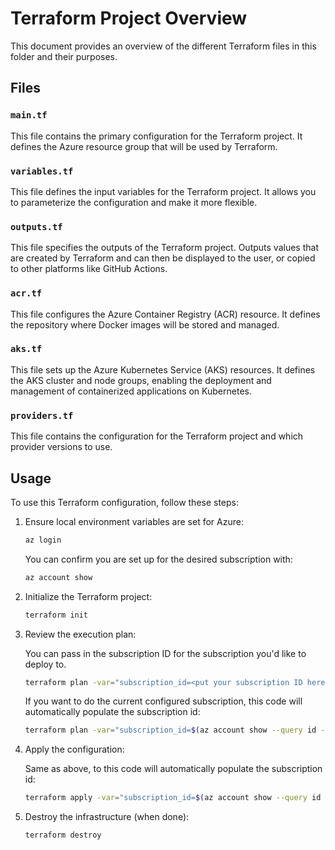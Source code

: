 # Terraform Project Overview

This document provides an overview of the different Terraform files in this folder and their purposes.

## Files

### `main.tf`

This file contains the primary configuration for the Terraform project. It defines the Azure resource group that will be used by Terraform.

### `variables.tf`

This file defines the input variables for the Terraform project. It allows you to parameterize the configuration and make it more flexible.

### `outputs.tf`

This file specifies the outputs of the Terraform project. Outputs values that are created by Terraform and can then be displayed to the user, or copied to other platforms like GitHub Actions.

### `acr.tf`

This file configures the Azure Container Registry (ACR) resource. It defines the repository where Docker images will be stored and managed.

### `aks.tf`

This file sets up the Azure Kubernetes Service (AKS) resources. It defines the AKS cluster and node groups, enabling the deployment and management of containerized applications on Kubernetes.

### `providers.tf`

This file contains the configuration for the Terraform project and which provider versions to use.

## Usage

To use this Terraform configuration, follow these steps:

1. Ensure local environment variables are set for Azure:

    ```sh
    az login
    ```

    You can confirm you are set up for the desired subscription with:

    ```sh
    az account show
    ```

1. Initialize the Terraform project:

    ```sh
    terraform init
    ```

1. Review the execution plan:

    You can pass in the subscription ID for the subscription you'd like to deploy to.

    ```sh
    terraform plan -var="subscription_id=<put your subscription ID here>"
    ```

    If you want to do the current configured subscription, this code will automatically populate the subscription id:

    ```sh
    terraform plan -var="subscription_id=$(az account show --query id --output tsv)"
    ```

1. Apply the configuration:

    Same as above, to this code will automatically populate the subscription id:

    ```sh
    terraform apply -var="subscription_id=$(az account show --query id --output tsv)"
    ```

1. Destroy the infrastructure (when done):

    ```sh
    terraform destroy
    ```
